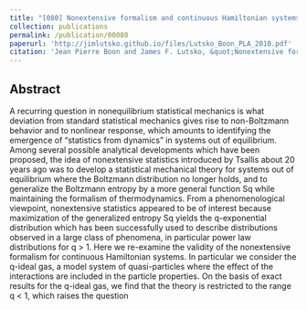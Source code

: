 ```yaml
---
title: "[080] Nonextensive formalism and continuous Hamiltonian systems"
collection: publications
permalink: /publication/00080
paperurl: 'http://jimlutsko.github.io/files/Lutsko_Boon_PLA_2010.pdf'
citation: 'Jean Pierre Boon and James F. Lutsko, &quot;Nonextensive formalism and continuous Hamiltonian systems&quot;, <i>Physics Letters A</i>, <strong>375</strong>, 329 (2011)'
---
```

Abstract
---
A recurring question in nonequilibrium statistical mechanics is what deviation from standard statistical mechanics gives rise to non-Boltzmann behavior and to nonlinear response, which amounts to identifying the emergence of “statistics from dynamics” in systems out of equilibrium. Among several possible analytical developments which have been proposed, the idea of nonextensive statistics introduced by Tsallis about 20 years ago was to develop a statistical mechanical theory for systems out of equilibrium where the Boltzmann distribution no longer holds, and to generalize the Boltzmann entropy by a more general function Sq while maintaining the formalism of thermodynamics. From a phenomenological viewpoint, nonextensive statistics appeared to be of interest because maximization of the generalized entropy Sq yields the q-exponential distribution which has been successfully used to describe distributions observed in a large class of phenomena, in particular power law distributions for q > 1. Here we re-examine the validity of the nonextensive formalism for continuous Hamiltonian systems. In particular we consider the q-ideal gas, a model system of quasi-particles where the effect of the interactions are included in the particle properties. On the basis of exact results for the q-ideal gas, we find that the theory is restricted to the range q < 1, which raises the question
